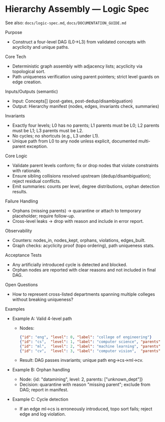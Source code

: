 # Hierarchy Assembly — Logic Spec

See also: `docs/logic-spec.md`, `docs/DOCUMENTATION_GUIDE.md`

Purpose
- Construct a four-level DAG (L0→L3) from validated concepts with acyclicity and unique paths.

Core Tech
- Deterministic graph assembly with adjacency lists; acyclicity via topological sort.
- Path uniqueness verification using parent pointers; strict level guards on edge creation.

Inputs/Outputs (semantic)
- Input: Concepts[] (post-gates, post-dedup/disambiguation)
- Output: Hierarchy manifest (nodes, edges, invariants check, summaries)

Invariants
- Exactly four levels; L0 has no parents; L1 parents must be L0; L2 parents must be L1; L3 parents must be L2.
- No cycles; no shortcuts (e.g., L3 under L1).
- Unique path from L0 to any node unless explicit, documented multi-parent exception.

Core Logic
- Validate parent levels conform; fix or drop nodes that violate constraints with rationale.
- Ensure sibling collisions resolved upstream (dedup/disambiguation); reject residual conflicts.
- Emit summaries: counts per level, degree distributions, orphan detection results.

Failure Handling
- Orphans (missing parents) → quarantine or attach to temporary placeholder; require follow-up.
- Cross-level leaks → drop with reason and include in error report.

Observability
- Counters: nodes_in, nodes_kept, orphans, violations, edges_built.
- Graph checks: acyclicity proof (topo ordering), path uniqueness stats.

Acceptance Tests
- Any artificially introduced cycle is detected and blocked.
- Orphan nodes are reported with clear reasons and not included in final DAG.

Open Questions
- How to represent cross-listed departments spanning multiple colleges without breaking uniqueness?

Examples
- Example A: Valid 4-level path
  - Nodes:
    ```json
    {"id": "eng", "level": 0, "label": "college of engineering"}
    {"id": "cs",  "level": 1, "label": "computer science", "parents": ["eng"]}
    {"id": "ml",  "level": 2, "label": "machine learning", "parents": ["cs"]}
    {"id": "cv",  "level": 3, "label": "computer vision",  "parents": ["ml"]}
    ```
  - Result: DAG passes invariants; unique path eng→cs→ml→cv.

- Example B: Orphan handling
  - Node: {id: "datamining", level: 2, parents: ["unknown_dept"]}
  - Decision: quarantine with reason "missing parent"; exclude from DAG; report in manifest.

- Example C: Cycle detection
  - If an edge ml→cs is erroneously introduced, topo sort fails; reject edge and log violation.

